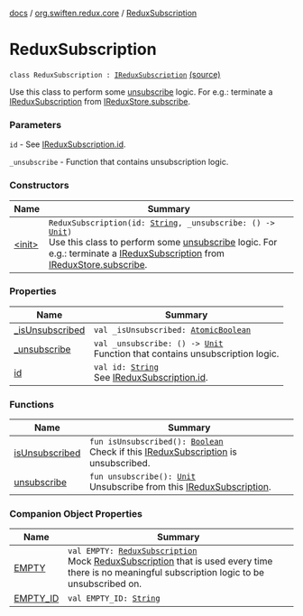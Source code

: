 [docs](../../index.md) / [org.swiften.redux.core](../index.md) / [ReduxSubscription](./index.md)

# ReduxSubscription

`class ReduxSubscription : `[`IReduxSubscription`](../-i-redux-subscription/index.md) [(source)](https://github.com/protoman92/KotlinRedux/tree/master/common/common-core/src/main/kotlin/org/swiften/redux/core/Subscription.kt#L38)

Use this class to perform some [unsubscribe](unsubscribe.md) logic. For e.g.: terminate a [IReduxSubscription](../-i-redux-subscription/index.md)
from [IReduxStore.subscribe](../-i-redux-subscriber-provider/subscribe.md).

### Parameters

`id` - See [IReduxSubscription.id](../-i-redux-subscription/id.md).

`_unsubscribe` - Function that contains unsubscription logic.

### Constructors

| Name | Summary |
|---|---|
| [&lt;init&gt;](-init-.md) | `ReduxSubscription(id: `[`String`](https://kotlinlang.org/api/latest/jvm/stdlib/kotlin/-string/index.html)`, _unsubscribe: () -> `[`Unit`](https://kotlinlang.org/api/latest/jvm/stdlib/kotlin/-unit/index.html)`)`<br>Use this class to perform some [unsubscribe](unsubscribe.md) logic. For e.g.: terminate a [IReduxSubscription](../-i-redux-subscription/index.md) from [IReduxStore.subscribe](../-i-redux-subscriber-provider/subscribe.md). |

### Properties

| Name | Summary |
|---|---|
| [_isUnsubscribed](_is-unsubscribed.md) | `val _isUnsubscribed: `[`AtomicBoolean`](http://docs.oracle.com/javase/6/docs/api/java/util/concurrent/atomic/AtomicBoolean.html) |
| [_unsubscribe](_unsubscribe.md) | `val _unsubscribe: () -> `[`Unit`](https://kotlinlang.org/api/latest/jvm/stdlib/kotlin/-unit/index.html)<br>Function that contains unsubscription logic. |
| [id](id.md) | `val id: `[`String`](https://kotlinlang.org/api/latest/jvm/stdlib/kotlin/-string/index.html)<br>See [IReduxSubscription.id](../-i-redux-subscription/id.md). |

### Functions

| Name | Summary |
|---|---|
| [isUnsubscribed](is-unsubscribed.md) | `fun isUnsubscribed(): `[`Boolean`](https://kotlinlang.org/api/latest/jvm/stdlib/kotlin/-boolean/index.html)<br>Check if this [IReduxSubscription](../-i-redux-subscription/index.md) is unsubscribed. |
| [unsubscribe](unsubscribe.md) | `fun unsubscribe(): `[`Unit`](https://kotlinlang.org/api/latest/jvm/stdlib/kotlin/-unit/index.html)<br>Unsubscribe from this [IReduxSubscription](../-i-redux-subscription/index.md). |

### Companion Object Properties

| Name | Summary |
|---|---|
| [EMPTY](-e-m-p-t-y.md) | `val EMPTY: `[`ReduxSubscription`](./index.md)<br>Mock [ReduxSubscription](./index.md) that is used every time there is no meaningful subscription logic to be unsubscribed on. |
| [EMPTY_ID](-e-m-p-t-y_-i-d.md) | `val EMPTY_ID: `[`String`](https://kotlinlang.org/api/latest/jvm/stdlib/kotlin/-string/index.html) |
